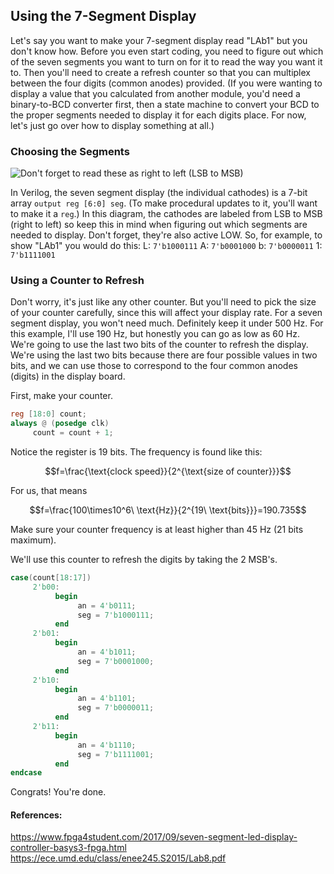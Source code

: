 ## Using the 7-Segment Display
Let's say you want to make your 7-segment display read "LAb1" but you don't know how. Before you even start coding, you need to figure out which of the seven segments you want to turn on for it to read the way you want it to. Then you'll need to create a refresh counter so that you can multiplex between the four digits (common anodes) provided. (If you were wanting to display a value that you calculated from another module, you'd need a binary-to-BCD converter first, then a state machine to convert your BCD to the proper segments needed to display it for each digits place. For now, let's just go over how to display something at all.)

### Choosing the Segments
![Don't forget to read these as right to left (LSB to MSB)](https://reference.digilentinc.com/_media/basys3-_seven_segment_display_driving.png?w=600&tok=0639f2)

In Verilog, the seven segment display (the individual cathodes) is a 7-bit array `output reg [6:0] seg`. (To make procedural updates to it, you'll want to make it a `reg`.) In this diagram, the cathodes are labeled from LSB to MSB (right to left) so keep this in mind when figuring out which segments are needed to display. Don't forget, they're also active LOW. So, for example, to show "LAb1" you would do this:
L: `7'b1000111`
A: `7'b0001000`
b: `7'b0000011`
1: `7'b1111001`

### Using a Counter to Refresh
Don't worry, it's just like any other counter. But you'll need to pick the size of your counter carefully, since this will affect your display rate. For a seven segment display, you won't need much. Definitely keep it under 500 Hz. For this example, I'll use 190 Hz, but honestly you can go as low as 60 Hz. We're going to use the last two bits of the counter to refresh the display. We're using the last two bits because there are four possible values in two bits, and we can use those to correspond to the four common anodes (digits) in the display board.

First, make your counter.
```verilog
reg [18:0] count;
always @ (posedge clk)
     count = count + 1;
```
Notice the register is 19 bits. The frequency is found like this:
```math
f=\frac{\text{clock speed}}{2^{\text{size of counter}}}
```

For us, that means
```math
f=\frac{100\times10^6\ \text{Hz}}{2^{19\ \text{bits}}}=190.735
```

Make sure your counter frequency is at least higher than 45 Hz (21 bits maximum).

We'll use this counter to refresh the digits by taking the 2 MSB's.
```verilog
case(count[18:17])
     2'b00:
          begin
               an = 4'b0111;
               seg = 7'b1000111;
          end
     2'b01:
          begin
               an = 4'b1011;
               seg = 7'b0001000;
          end
     2'b10:
          begin
               an = 4'b1101;
               seg = 7'b0000011;
          end
     2'b11:
          begin
               an = 4'b1110;
               seg = 7'b1111001;
          end
endcase
```
Congrats! You're done.
#### References:
https://www.fpga4student.com/2017/09/seven-segment-led-display-controller-basys3-fpga.html
https://ece.umd.edu/class/enee245.S2015/Lab8.pdf
